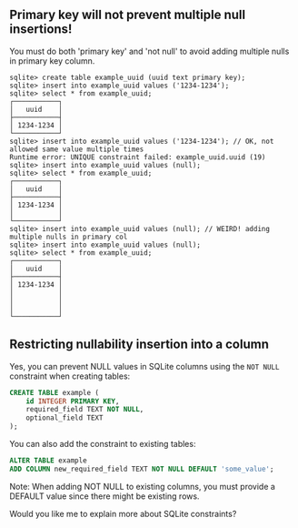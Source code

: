 
## Primary key will not prevent multiple null insertions!

You must do both 'primary key' and 'not null' to avoid adding multiple nulls in primary key column.

```
sqlite> create table example_uuid (uuid text primary key);
sqlite> insert into example_uuid values ('1234-1234');
sqlite> select * from example_uuid;
┌───────────┐
│   uuid    │
├───────────┤
│ 1234-1234 │
└───────────┘
sqlite> insert into example_uuid values ('1234-1234'); // OK, not allowed same value multiple times
Runtime error: UNIQUE constraint failed: example_uuid.uuid (19)
sqlite> insert into example_uuid values (null);
sqlite> select * from example_uuid;
┌───────────┐
│   uuid    │
├───────────┤
│ 1234-1234 │
│           │
└───────────┘
sqlite> insert into example_uuid values (null); // WEIRD! adding multiple nulls in primary col
sqlite> insert into example_uuid values (null);
sqlite> select * from example_uuid;
┌───────────┐
│   uuid    │
├───────────┤
│ 1234-1234 │
│           │
│           │
│           │
└───────────┘
```

## Restricting nullability insertion into a column

Yes, you can prevent NULL values in SQLite columns using the `NOT NULL` constraint when creating tables:

```sql
CREATE TABLE example (
    id INTEGER PRIMARY KEY,
    required_field TEXT NOT NULL,
    optional_field TEXT
);
```

You can also add the constraint to existing tables:

```sql
ALTER TABLE example 
ADD COLUMN new_required_field TEXT NOT NULL DEFAULT 'some_value';
```

Note: When adding NOT NULL to existing columns, you must provide a DEFAULT value since there might be existing rows.

Would you like me to explain more about SQLite constraints?
